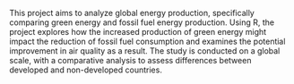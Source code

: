 This project aims to analyze global energy production, specifically comparing green energy and fossil fuel energy production. Using R, the project explores how the increased production of green energy might impact the reduction of fossil fuel consumption and examines the potential improvement in air quality as a result. The study is conducted on a global scale, with a comparative analysis to assess differences between developed and non-developed countries.
